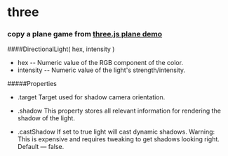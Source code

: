 # three
### copy a plane game from [three.js plane demo](http://www.jianshu.com/p/92771817c73f)

####DirectionalLight( hex, intensity )
* hex -- Numeric value of the RGB component of the color. 
* intensity -- Numeric value of the light's strength/intensity.

#####Properties
* .target
Target used for shadow camera orientation.

* .shadow
This property stores all relevant information for rendering the shadow of the light.

* .castShadow
If set to true light will cast dynamic shadows. Warning: This is expensive and requires tweaking to get shadows looking right.
Default — false.
